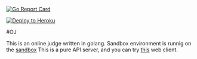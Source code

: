 [![Go Report Card](https://goreportcard.com/badge/github.com/ggaaooppeenngg/OJ)](https://goreportcard.com/report/github.com/ggaaooppeenngg/OJ)

[![Deploy to Heroku](https://www.herokucdn.com/deploy/button.png)](https://heroku.com/deploy)

#OJ

This is an online judge written in golang.
Sandbox environment is runnig on the [sandbox](https://github.com/ggaaooppeenngg/libsandbox)
This is a pure API server, and you can try [this](https://ggaaooppeenngg.github.io/OJ/index.html) web client.
